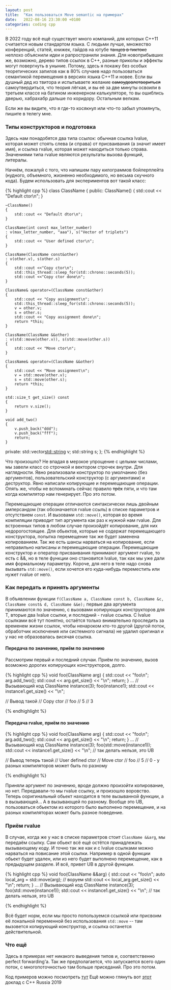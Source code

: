 ```yaml
---
layout: post
title:  "Как пользоваться Move semantic на примерах"
date:   2022-08-16 23:30:00 +0100
categories: coding cpp
---
```

В 2022 году всё ещё существует много компаний, для которых C++11 считается новым стандартом языка. С людьми лучше, множество конференций, статей, книжек, гайдов на ютубе ~~танцев в тиктоке~~ неплохо объяснили идеи и рапространили знания. Для новоприбывших же, возможно, дерево типов ссылок в C++, разные приколы и эффекты могут повергнуть в уныние. Потому, здесь я покажу без особых теоретических запилов как в 80% случаев надо пользоваться семантикой перемещения в версиях языка C++11 и новее. Если вы душный дед из твитора и испытываете желание ~~самоудовлетвориться~~ самоутвердиться, что теория лёгкая, и вы её за две минуты освоили в третьем классе на батином инженерном калькуляторе, то вы ошиблись дверью, хабрахабр дальше по коридору. Остальным велкам.

Если же вы видите, что я где-то косякнул или что-то забыл упомянуть, пишите в телегу мне.

### Типы конструкторов и подготовка

Здесь нам понадобятся два типа ссылок: обычная ссылка lvalue, которая может стоять слева (и справа) от присваивания (а значит имеет имя), и ссылка rvalue, которая может находиться только справа. Значениями типа rvalue являются результаты вызова функций, литералы.

Начнём, пожалуй с того, что напишем пару килограммов бойлерплейта (нудного, объемного, жизненно необходимого, но весьма скучного кода). Будем использовать для экспериментов вот такой класс:

{% highlight cpp %}
class ClassName
{
public:
    ClassName()
    {
        std::cout << "Default ctor\n";
    }

    ~ClassName()
    {
        std::cout << "Default dtor\n";
    }

    ClassName(int const max_letter_number)
    : v(max_letter_number, "aaa"), s("Vector of triplets")
    {
        std::cout << "User defined ctor\n";
    }

    ClassName(ClassName const&other)
    : v(other.v), s(other.s)
    {
        std::cout <<"Copy ctor\n";
        std::this_thread::sleep_for(std::chrono::seconds(5));
        std::cout <<"Copy ctor done\n";
    }

    ClassName& operator=(ClassName const&other)
    {
        std::cout << "Copy assignment\n";
        std::this_thread::sleep_for(std::chrono::seconds(5));
        v = other.v;
        s = other.s;
        std::cout << "Copy assignment done\n";
        return *this;
    }

    ClassName(ClassName &&other)
    : v(std::move(other.v)), s(std::move(other.s))
    {
        std::cout << "Move ctor\n";
    }

    ClassName& operator=(ClassName &&other)
    {
        std::cout << "Move assignment\n";
        v = std::move(other.v);
        s = std::move(other.s);
        return *this;
    }

    std::size_t get_size() const
    {
        return v.size();
    }

    void add_two()
    {
        v.push_back("ddd");
        v.push_back("fff");
        return;
    }

private:
    std::vector<std::string> v;
    std::string s;
};
{% endhighlight %}

Что произошло? Не впадая в мерзкое упрощение с целыми числами, мы завели класс со строчкой и вектором строчек внутри. Для наглядности. Явно реализовали конструктор по умолчанию (без аргументов), пользовательский конструктор (с аргументами) и деструктор. Явно написали копирующие и перемещающие операции. Опять же, чтобы не вспоминать сейчас правило ~~трёх~~ пяти, и что там когда компилятор нам генерирует. Про это потом.

Перемещающие операции отличаются синтаксически лишь двойным амперсандом (так обозначается rvalue ссыль) в списке параметров и отсутствием `const`. И вызовами `std::move()`, которая во время компиляции приводит тип аргумента как раз к нужной нам rvalue. Для встроенных типов в любом случае произойдёт копирование, для них недорогостоящее. Для обьектов, которые не содержат перемещающего конструктора, попытка перемещение так же будет заменена копированием. Так же есть шансы нарваться на копирование, если неправильно написаны и перемещающие операции. Перемещающие конструктор и оператор присваивания принимают аргумент rvalue, то есть с &&, но в теле функции оно становится lvalue, так как мы уже дали имя формальному параметру. Короче, для него в теле надо снова вызывать `std::move()`, если хочется его куда-нибудь переместить или нужет rvalue от него.

### Как передать и принять аргументы

В объявлении функции `f(ClassName a, ClassName const b, ClassName &c, ClassName const& d, ClassName &&e);` первые два аргумента принимаются по значению, с вызовами копирующих конструкторов для T, вторые два lvalue ссылки, и последний - rvalue ссылка. С lvalue ссылками всё тут понятно, остаётся только внимательно проследить за временем жизни ссылок, чтобы ненароком кто-то другой (другой поток, обработчик исключения или системного сигнала) не удалил оригинал и у нас не образовалась висячая ссылка.

#### Передача по значению, приём по значению

Рассмотрим первый и последний случаи. Приём по значению, вызов возможно дорогих копирующих конструкторов, долго.

{% highlight cpp %}
void foo(ClassName arg)
{
    std::cout << "foo\n";
    arg.add_two();
    std::cout << arg.get_size() << "\n";
    return;
}
...
// Вызывающий код
ClassName instance(3);
foo(instance1);
std::cout << instance1.get_size() << "\n";

// Вывод такой
// Copy ctor
// foo
// 5
// 3

{% endhighlight %}

#### Передача rvalue, приём по значению

{% highlight cpp %}
void foo(ClassName arg)
{
    std::cout << "foo\n";
    arg.add_two();
    std::cout << arg.get_size() << "\n";
    return;
}
...
// Вызывающий код
ClassName instance(3);
foo(std::move(instance1));
std::cout << instance1.get_size() << "\n"; // так делать нельзя, это UB

// Вывод теперь такой
// User defined ctor
// Move ctor
// foo
// 5
// 0 - у разных компиляторов может быть по разному

{% endhighlight %}

Приняли аргумент по значению, вроде должно произойти копирование, но нет. Передавали-то мы rvalue ссылку, и произошло воровство. Теперь ооригинальный обьект находится в теле вызыванной функции, а в вызывающей... А в вызывающей по разному. Вообще это UB, пользоваться обьектом из которого было выполнено перемещение, и на разных компиляторах может быть разное поведение.

### Приём rvalue

В случае, когда же у нас в списке параметров стоит `ClassName &&arg`, мы передаём ссылку. Сам обьект всё ещё остётся принадлежать вызывающему коду. И точно так же как и с lvalue ссылками можно нарваться на повисание этой ссылки. Например в одной функции обьект будет удален, или из него будет выполнено перемещение, как в предыдущем разделе. И всё, привет UB в другой функции.

{% highlight cpp %}
void foo(ClassName &&arg)
{
    std::cout << "foo\n";
    auto local_arg = std::move(arg); // воруем
    std::cout << local_arg.get_size() << "\n";
    return;
}
...
// Вызывающий код
ClassName instance(3);
foo(std::move(instance1));
std::cout << instance1.get_size() << "\n"; // так делать нельзя, это UB

{% endhighlight %}

Всё будет норм, если мы просто попользуемся ссылкой или присвоим её локальной переменной без использования `std::move` -- там вызовется копирующий конструктор, и ссылка останется действительной.

### Что ещё

Здесь в примерах нет никакого выведения типов и, соответственно perfect forwarding'а. Так же предполагается, что запускается всего один поток, с многопоточностью там больше приседаний. Про это потом.

Код примеров можно посмотреть [тут](https://github.com/ramwoolf/ramwoolf.github.io/blob/main/code_samples/rvalues_descr.cpp)
Ещё можно глянуть вот [этот](https://www.youtube.com/watch?v=zzkpTbJiFPM) доклад с C++ Russia 2019